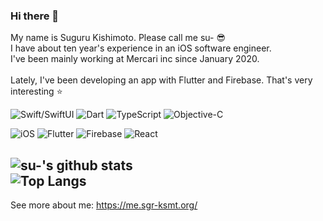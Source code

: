 ### Hi there 👋

My name is Suguru Kishimoto. Please call me su- 😎  
I have about ten year's experience in an iOS software engineer.  
I've been mainly working at Mercari inc since January 2020.  
<br />
Lately, I've been developing an app with Flutter and Firebase. That's very interesting :star:


![Swift/SwiftUI](https://img.shields.io/badge/Swift-ffac45.svg?style=for-the-badge) 
![Dart](https://img.shields.io/badge/Dart-00b4ab.svg?style=for-the-badge) 
![TypeScript](https://img.shields.io/badge/TypeScript-blue.svg?style=for-the-badge) 
![Objective-C](https://img.shields.io/badge/Objective--c-blue.svg?style=for-the-badge) 

![iOS](https://img.shields.io/badge/iOS-blue.svg?style=for-the-badge)
![Flutter](https://img.shields.io/badge/Flutter-0175c2.svg?style=for-the-badge)
![Firebase](https://img.shields.io/badge/Firebase-FFCA28.svg?style=for-the-badge)
![React](https://img.shields.io/badge/React-00d8ff.svg?style=for-the-badge)

![su-'s github stats](https://github-readme-stats.vercel.app/api?username=sgr-ksmt&count_private=true)  
![Top Langs](https://github-readme-stats.vercel.app/api/top-langs/?username=sgr-ksmt&layout=compact)
---

See more about me: https://me.sgr-ksmt.org/

<!--
**sgr-ksmt/sgr-ksmt** is a ✨ _special_ ✨ repository because its `README.md` (this file) appears on your GitHub profile.

Here are some ideas to get you started:

- 🔭 I’m currently working on ...
- 🌱 I’m currently learning ...
- 👯 I’m looking to collaborate on ...
- 🤔 I’m looking for help with ...
- 💬 Ask me about ...
- 📫 How to reach me: ...
- 😄 Pronouns: ...
- ⚡ Fun fact: ...
-->
